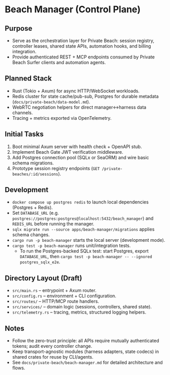 # Beach Manager (Control Plane)

## Purpose
- Serve as the orchestration layer for Private Beach: session registry, controller leases, shared state APIs, automation hooks, and billing integration.
- Provide authenticated REST + MCP endpoints consumed by Private Beach Surfer clients and automation agents.

## Planned Stack
- Rust (Tokio + Axum) for async HTTP/WebSocket workloads.
- Redis cluster for state cache/pub-sub, Postgres for durable metadata (`docs/private-beach/data-model.md`).
- WebRTC negotiation helpers for direct manager↔harness data channels.
- Tracing + metrics exported via OpenTelemetry.

## Initial Tasks
1. Boot minimal Axum server with health check + OpenAPI stub.
2. Implement Beach Gate JWT verification middleware.
3. Add Postgres connection pool (SQLx or SeaORM) and wire basic schema migrations.
4. Prototype session registry endpoints (`GET /private-beaches/:id/sessions`).

## Development
- `docker compose up postgres redis` to launch local dependencies (Postgres + Redis).
- Set `DATABASE_URL` (e.g. `postgres://postgres:postgres@localhost:5432/beach_manager`) and `REDIS_URL` before running the manager.
- `sqlx migrate run --source apps/beach-manager/migrations` applies schema changes.
- `cargo run -p beach-manager` starts the local server (development mode).
- `cargo test -p beach-manager` runs unit/integration tests.
  - To run the Postgres-backed SQLx test: start Postgres, export `DATABASE_URL`, then `cargo test -p beach-manager -- --ignored postgres_sqlx_e2e`.

## Directory Layout (Draft)
- `src/main.rs` – entrypoint + Axum router.
- `src/config.rs` – environment + CLI configuration.
- `src/routes/` – HTTP/MCP route handlers.
- `src/services/` – domain logic (sessions, controllers, shared state).
- `src/telemetry.rs` – tracing, metrics, structured logging helpers.

## Notes
- Follow the zero-trust principle: all APIs require mutually authenticated tokens; audit every controller change.
- Keep transport-agnostic modules (harness adapters, state codecs) in shared crates for reuse by CLI/agents.
- See `docs/private-beach/beach-manager.md` for detailed architecture and flows.
